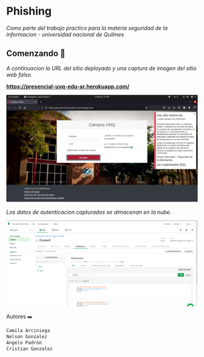 # Phishing

_Como parte del trabajo practico para la materia seguridad de la informacion - universidad nacional de Quilmes_

## Comenzando 🚀

_A continuacion la URL del sitio deployado y una captura de imagen del sitio web falso._

**https://presencial-uvq-edu-ar.herokuapp.com/**

![Screenshot](screenshot.png)

_Los datos de autenticacion capturados se almacenan en la nube._

![Mongodb](mongoDB.png)

Autores :black_nib:

    Camila Arciniega
    Nelson Gonzalez
    Angelo Padrón
    Cristian Gonzalez
